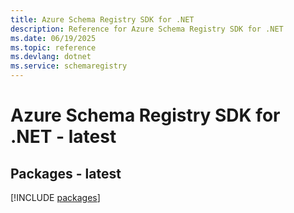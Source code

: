 ```yaml
---
title: Azure Schema Registry SDK for .NET
description: Reference for Azure Schema Registry SDK for .NET
ms.date: 06/19/2025
ms.topic: reference
ms.devlang: dotnet
ms.service: schemaregistry
---
```

# Azure Schema Registry SDK for .NET - latest
## Packages - latest
[!INCLUDE [packages](schema-registry-index.md)]